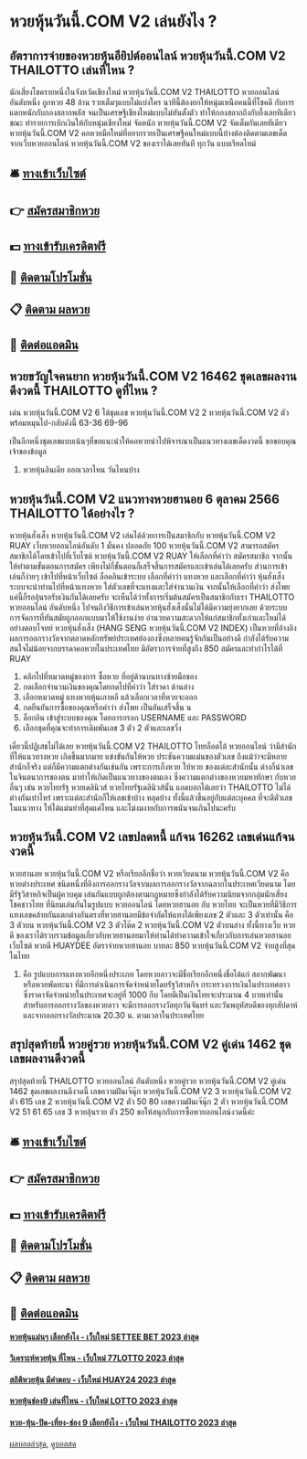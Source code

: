 # หวยหุ้นวันนี้.COM V2 เล่นยังไง ?
## อัตราการจ่ายของหวยหุ้นอียิปต์ออนไลน์ หวยหุ้นวันนี้.COM V2 THAILOTTO เล่นที่ไหน ?
นักเสี่ยงโชครายหนึ่งในจังหวัดเชียงใหม่ หวยหุ้นวันนี้.COM V2 THAILOTTO หวยออนไลน์ อันดับหนึ่ง ถูกหวย 48 ล้าน รวยเต็มๆแบบไม่แบ่งใคร นาทีนี้ต้องยกให้หนุ่มเหนือคนนี้ที่โชคดี กับการแตกหนักกับกองสลากพลัส จนเป็นเศรษฐีเชียงใหม่แบบไม่ทันตั้งตัว ทำให้กองสลากถึงกับอึ้งเลยทีเดียวขณะ ทำรายการเบิกเงินให้กับหนุ่มเชียงใหม่ จัดหนัก หวยหุ้นวันนี้.COM V2 จัดเต็มกันเลยทีเดียว หวยหุ้นวันนี้.COM V2 คอหวยมือใหม่ที่อยากรวยเป็นเศรษฐีคนใหม่แบบนี้บ้างต้องติดตามเลขเด็ดจากเว็บหวยออนไลน์ หวยหุ้นวันนี้.COM V2 ของเราได้เลยทันที ทุกวัน แบบเรียลไทม์

## 🛎 [ทางเข้าเว็บไซต์](https://bit.ly/3BG5bNw)
## 👉 [สมัครสมาชิกหวย](https://bit.ly/3BG5bNw)
## 💵 [ทางเข้ารับเครดิตฟรี](https://bit.ly/3C3mvgS)
## 👑 [ติดตามโปรโมชั่น](https://bit.ly/3C3mvgS)
## 📋 [ติดตาม ผลหวย](https://bit.ly/3C3mvgS)
## 📱 [ติดต่อแอดมิน](https://bit.ly/3C3mvgS)

## หวยขวัญใจคนยาก หวยหุ้นวันนี้.COM V2 16462 ชุดเลขผลงานดีงวดนี้ THAILOTTO ดูที่ไหน ?
เด่น หวยหุ้นวันนี้.COM V2 6 ได้ชุดเลข หวยหุ้นวันนี้.COM V2 2 หวยหุ้นวันนี้.COM V2 ตัว พร้อมหมุนไป-กลับดังนี้
63-36
69-96

เป็นอีกหนึ่งชุดเลขแบบเน้นๆที่ขอแนะนำให้คอหวยนำไปพิจารณาเป็นแนวทางเลขเด็ดงวดนี้
ขอขอบคุณเจ้าของข้อมูล
1. หวยหุ้นอินเดีย ออกเวลาไหน วันไหนบ้าง

## หวยหุ้นวันนี้.COM V2 แนวทางหวยฮานอย 6 ตุลาคม 2566 THAILOTTO ได้อย่างไร ?
หวยหุ้นฮั่งเส็ง หวยหุ้นวันนี้.COM V2 เล่นได้ด้วยการเป็นสมาชิกกับ หวยหุ้นวันนี้.COM V2 RUAY เว็บหวยออนไลน์อันดับ 1 มั่นคง ปลอดภัย 100 หวยหุ้นวันนี้.COM V2 สามารถสมัครสมาชิกได้โดยเข้าไปที่เว็บไซต์ หวยหุ้นวันนี้.COM V2 RUAY ให้เลือกที่คำว่า สมัครสมาชิก จากนั้นให้ทำตามขั้นตอนการสมัคร เพียงไม่กี่ขั้นตอนก็เสร็จสิ้นการสมัครและเข้าเล่นได้เลยครับ ส่วนการเข้าเล่นก็ง่ายๆ เข้าไปที่หน้าเว็บไซต์ ล็อคอินเข้าระบบ เลือกที่คำว่า แทงหวย และเลือกที่คำว่า หุ้นฮั่งเส็ง ระบบจะนำท่านไปที่หน้าแทงหวย ใส่ตัวเลขที่จะแทงและใส่จำนวนเงิน จากนั้นให้เลือกที่คำว่า ส่งโพย แค่นี้ก็รอลุ้นรอรับเงินกันได้เลยครับ
จะเห็นได้ว่าทั้งการเริ่มต้นสมัครเป็นสมาชิกกับเรา THAILOTTO หวยออนไลน์ อันดับหนึ่ง ไปจนถึงวิธีการเข้าเล่นหวยหุ้นฮั่งเส็งนั้นไม่ได้มีความยุ่งยากเลย ด้วยระบบการจัดการที่ทันสมัยถูกออกแบบมาให้ใช้งานง่าย อำนวยความสะดวกให้แก่สมาชิกทั้งเก่าและใหม่ได้อย่างตอบโจทย์
หวยหุ้นฮั่งเส็ง (HANG SENG หวยหุ้นวันนี้.COM V2 INDEX) เป็นหวยที่อ้างอิงผลการออกรางวัลจากตลาดหลักทรัพย์ประเทศฮ่องกงซึ่งหลายคนรู้จักกันเป็นอย่างดี กำลังได้รับความสนใจไม่น้อยจากบรรดาคอหวยในประเทศไทย มีอัตราการจ่ายที่สูงถึง 850 สมัครและทำกำไรได้ที่ RUAY
1. คลิกไปที่หมวดหมู่ของการ ซื้อหวย ที่อยู่ด้านบนทางซ้ายมือของ
2. กดเลือกจำนวนเงินของคุณโดยกดไปที่คำว่า ใส่ราคา ด้านล่าง
3. เลือกหมวดหมู่ แทงหวยหุ้นเกาหลี แล้วเลือกเวลาที่หวยจะออก
4. กดยืนยันการซื้อของคุณหรือคำว่า ส่งโพย เป็นอันเสร็จสิ้น น
5. ล็อกอิน เข้าสู่ระบบของคุณ โดยการกรอก USERNAME และ PASSWORD
6. เลือกชุดที่คุณจะทำการเดิมพันเลข 3 ตัว 2 ตัวและเลขวิ่ง

เดี๋ยวนี้ปฏิเสธไม่ได้เลย หวยหุ้นวันนี้.COM V2 THAILOTTO ไทยล็อตโต้ หวยออนไลน์ ว่ามีสำนักที่ให้แนวทางหวย เกิดขึ้นมากมาย แข่งขันกันให้หวย ประชันความแม่นของตัวเลข ถึงแม้ว่าจะมีหลายสำนักก็จริง แต่ก็มีความแตกต่างกันเช่นกัน เพราะการเก็งหวย ใบ้หวย ของแต่ละสำนักนั้น ต่างก็นำเลขในจินตนาการของตน มาทำให้เกิดเป็นแนวทางของตนเอง ซึ่งความแตกต่างของหวยมหาทักษา กับหวยอื่นๆ เช่น หวยไทยรัฐ หวยเดลินิวส์ หวยไทยรัฐเดลินิวส์นั้น แอดบอกได้เลยว่า THAILOTTO ไม่ได้ต่างกันเท่าไหร่ เพราะแต่ละสำนักก็ให้เลขเข้าบ้าง หลุดบ้าง ทั้งนี้แล้วขึ้นอยู่กับแต่ละบุคคล ที่จะตีตัวเลขในแนวทาง ให้ได้แม่นยำที่สุดแค่ไหน และไม่งมงายกับการพนันจนเกินไปนะครับ

## หวยหุ้นวันนี้.COM V2 เลขปลดหนี้ แก้จน 16262 เลขเด่นแก้จนงวดนี้
หวยฮานอย หวยหุ้นวันนี้.COM V2 หรือเรียกอีกชื่อว่า หวยเวียดนาม หวยหุ้นวันนี้.COM V2 คือ หวยต่างประเทศ ชนิดหนึ่งที่อิงการออกรางวัลจากผลการออกรางวัลจากฉลากในประเทศเวียดนาม โดยมีรัฐวิสาหกิจเป็นผู้ควบคุม เล่นกันแบบถูกต้องตามกฎหมายซึ่งกำลังได้รับความนิยมจากกลุ่มนักเสี่ยงโชคชาวไทย ที่นิยมเล่นกันในรูปแบบ หวยออนไลน์
โดยหวยฮานอย กับ หวยไทย จะเป็นหวยที่มีวิธีการแทงเลขคล้ายกันแตกต่างกันตรงที่หวยฮานอยมีข้อจำกัดให้แทงได้เพียงเลข 2 ตัวและ 3 ตัวเท่านั้น คือ 3 ตัวบน หวยหุ้นวันนี้.COM V2 3 ตัวโต๊ด 2 หวยหุ้นวันนี้.COM V2 ตัวบนล่าง
ทั้งนี้ทางเว็บ หวยดี ของเราได้รวบรวมข้อมูลเกี่ยวกับหวยฮานอยมาให้ท่านได้ทำความเข้าใจเกี่ยวกับการเล่นหวยฮานอย เว็บไซต์ หวยดี HUAYDEE อัตราจ่ายหวยฮานอย บาทละ 850 หวยหุ้นวันนี้.COM V2 จ่ายสูงที่สุดในไทย
1. คือ รูปแบบการแทงหวยอีกหนึ่งประเภท โดยหวยลาวจะมีชื่อเรียกอีกหนึ่งชื่อได้แก่ สลากพัฒนา หรือหวยพัดทะนา ที่มีการดำเนินการจัดจำหน่ายโดยรัฐวิสาหกิจ กระทรวงการเงินในประเทศลาว ซึ่งราคาจัดจำหน่ายในประเทศจะอยู่ที่ 1000 กีบ โดยตีเป็นเงินไทยจะประมาณ 4 บาทเท่านั้น สำหรับการออกรางวัลของหวยลาว จะมีการออกรางวัลทุกวันจันทร์ และวันพฤหัสบดีของทุกสัปดาห์ และจากออกรางวัลประมาณ 20.30 น. ตามเวลาในประเทศไทย

## สรุปสุดท้ายนี้ หวยคู่รวย หวยหุ้นวันนี้.COM V2 คู่เด่น 1462 ชุดเลขผลงานดีงวดนี้
สรุปสุดท้ายนี้ THAILOTTO หวยออนไลน์ อันดับหนึ่ง หวยคู่รวย หวยหุ้นวันนี้.COM V2 คู่เด่น 1462 ชุดเลขผลงานดีงวดนี้ เลขความฝันเจ๊นุ๊ก หวยหุ้นวันนี้.COM V2 3 หวยหุ้นวันนี้.COM V2 ตัว 615
เลข 2 หวยหุ้นวันนี้.COM V2 ตัว 50 80
เลขความฝันเจ๊นุ๊ก 2 ตัว หวยหุ้นวันนี้.COM V2 51 61 65
เลข 3 หวยลุ้นรวย ตัว 250
ขอให้สนุกกับการซื้อหวยออนไลน์งวดนี้ค่ะ

## 🛎 [ทางเข้าเว็บไซต์](https://bit.ly/3BG5bNw)
## 👉 [สมัครสมาชิกหวย](https://bit.ly/3BG5bNw)
## 💵 [ทางเข้ารับเครดิตฟรี](https://bit.ly/3C3mvgS)
## 👑 [ติดตามโปรโมชั่น](https://bit.ly/3C3mvgS)
## 📋 [ติดตาม ผลหวย](https://bit.ly/3C3mvgS)
## 📱 [ติดต่อแอดมิน](https://bit.ly/3C3mvgS)

#### [หวยหุ้นแม่นๆ เลือกยังไง - เว็บใหม่ SETTEE BET 2023 ล่าสุด](https://atom.io/themes/หวยหุ้นแม่นๆ%20เลือกยังไง%20-%20เว็บใหม่%20settee%20bet%202023%20ล่าสุด)
#### [วิเคราะห์หวยหุ้น ที่ไหน - เว็บใหม่ 77LOTTO 2023 ล่าสุด](https://atom.io/themes/วิเคราะห์หวยหุ้น%20ที่ไหน%20-%20เว็บใหม่%2077lotto%202023%20ล่าสุด)
#### [สถิติหวยหุ้น มีคำตอบ - เว็บใหม่ HUAY24 2023 ล่าสุด](https://atom.io/themes/สถิติหวยหุ้น%20มีคำตอบ%20-%20เว็บใหม่%20huay24%202023%20ล่าสุด)
#### [หวยหุ้นช่อง9 เล่นที่ไหน - เว็บใหม่ LOTTO 2023 ล่าสุด](https://atom.io/themes/หวยหุ้นช่อง9%20เล่นที่ไหน%20-%20เว็บใหม่%20lotto%202023%20ล่าสุด)
#### [หวย-หุ้น-ปิด-เที่ยง-ช่อง 9 เลือกยังไง - เว็บใหม่ THAILOTTO 2023 ล่าสุด](https://atom.io/themes/หวย-หุ้น-ปิด-เที่ยง-ช่อง%209%20เลือกยังไง%20-%20เว็บใหม่%20thailotto%202023%20ล่าสุด)

[ผลบอลล่าสุด](https://siamsport.tv "ผลบอลล่าสุด"), [ดูบอลสด](https://siamsport.tv/ดูบอลสด "ดูบอลสด")